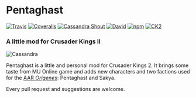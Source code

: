 # Pentaghast

[![Travis](https://img.shields.io/travis/KhanMaytok/Pentaghast.svg)]()
[![Coveralls](https://img.shields.io/coveralls/KhanMaytok/Pentaghast.svg)]()
[![Cassandra Shout](https://img.shields.io/badge/Maker-take%20you!-red.svg)]()
[![David](https://img.shields.io/david/KhanMaytok/Pentaghast.svg)]()
[![npm](https://img.shields.io/npm/dt/pentaghast.svg)]()
[![CK2](https://img.shields.io/badge/CK2-v2.7-green.svg)]()

### A little mod for Crusader Kings II

![Cassandra](http://i.imgur.com/xKWEJ4q.jpg)

Pentaghast is a little and personal mod for Crusader Kings 2. It brings some taste from MU Online game and adds new characters and two factions used for the [AAR _Orígenes_](https://www.maytok.com/): Pentaghast and Sakya.

Every pull request and suggestions are welcome. 
